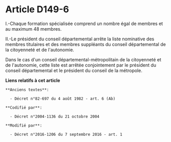# Article D149-6

I.-Chaque formation spécialisée comprend un nombre égal de membres et au maximum 48 membres. 

II.-Le président du conseil départemental arrête la liste nominative des membres titulaires et des membres suppléants du
conseil départemental de la citoyenneté et de l'autonomie. 

Dans le cas d'un conseil départemental-métropolitain de la citoyenneté et de l'autonomie, cette liste est arrêtée
conjointement par le président du conseil départemental et le président du conseil de la métropole.

**Liens relatifs à cet article**

	**Anciens textes**:

	  - Décret n°82-697 du 4 août 1982 - art. 6 (Ab)

	**Codifié par**:

	  - Décret n°2004-1136 du 21 octobre 2004

	**Modifié par**:

	  - Décret n°2016-1206 du 7 septembre 2016 - art. 1
